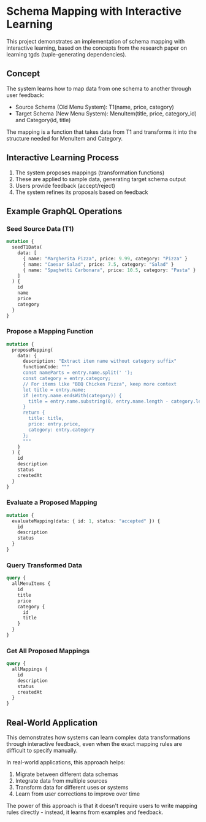# Schema Mapping with Interactive Learning

This project demonstrates an implementation of schema mapping with interactive learning, based on the concepts from the research paper on learning tgds (tuple-generating dependencies).

## Concept

The system learns how to map data from one schema to another through user feedback:

- Source Schema (Old Menu System): T1(name, price, category)
- Target Schema (New Menu System): MenuItem(title, price, category_id) and Category(id, title)

The mapping is a function that takes data from T1 and transforms it into the structure needed for MenuItem and Category.

## Interactive Learning Process

1. The system proposes mappings (transformation functions)
2. These are applied to sample data, generating target schema output
3. Users provide feedback (accept/reject)
4. The system refines its proposals based on feedback

## Example GraphQL Operations

### Seed Source Data (T1)

```graphql
mutation {
  seedT1Data(
    data: [
      { name: "Margherita Pizza", price: 9.99, category: "Pizza" }
      { name: "Caesar Salad", price: 7.5, category: "Salad" }
      { name: "Spaghetti Carbonara", price: 10.5, category: "Pasta" }
    ]
  ) {
    id
    name
    price
    category
  }
}
```

### Propose a Mapping Function

```graphql
mutation {
  proposeMapping(
    data: {
      description: "Extract item name without category suffix"
      functionCode: """
      const nameParts = entry.name.split(' ');
      const category = entry.category;
      // For items like "BBQ Chicken Pizza", keep more context
      let title = entry.name;
      if (entry.name.endsWith(category)) {
        title = entry.name.substring(0, entry.name.length - category.length - 1);
      }
      return {
        title: title,
        price: entry.price,
        category: entry.category
      };
      """
    }
  ) {
    id
    description
    status
    createdAt
  }
}
```

### Evaluate a Proposed Mapping

```graphql
mutation {
  evaluateMapping(data: { id: 1, status: "accepted" }) {
    id
    description
    status
  }
}
```

### Query Transformed Data

```graphql
query {
  allMenuItems {
    id
    title
    price
    category {
      id
      title
    }
  }
}
```

### Get All Proposed Mappings

```graphql
query {
  allMappings {
    id
    description
    status
    createdAt
  }
}
```

## Real-World Application

This demonstrates how systems can learn complex data transformations through interactive feedback, even when the exact mapping rules are difficult to specify manually.

In real-world applications, this approach helps:

1. Migrate between different data schemas
2. Integrate data from multiple sources
3. Transform data for different uses or systems
4. Learn from user corrections to improve over time

The power of this approach is that it doesn't require users to write mapping rules directly - instead, it learns from examples and feedback.
